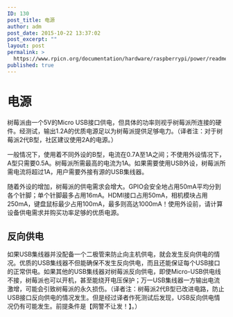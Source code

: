 ```yaml
---
ID: 130
post_title: 电源
author: adm
post_date: 2015-10-22 13:37:02
post_excerpt: ""
layout: post
permalink: >
  https://www.rpicn.org/documentation/hardware/raspberrypi/power/readme-md-12/
published: true
---
```

# 电源

树莓派由一个5V的Micro USB接口供电，但具体的功率则视乎树莓派所连接的硬件。经测试，输出1.2A的优质电源足以为树莓派提供足够电力。（译者注：对于树莓派2代B型，社区建议使用2A的电源。）

一般情况下，使用着不同外设的B型，电流在0.7A至1A之间；不使用外设情况下，A型只需要0.5A。树莓派所需最高的电流为1A。如果需要使用USB外设，树莓派所需电流将超过1A，用户需要外接有源的USB集线器。

随着外设的增加，树莓派的供电需求会增大。GPIO会安全地占用50mA平均分到各个针脚；单个针脚最多占用16mA。HDMI接口占用50mA，相机模块占用250mA，键盘鼠标最少占用100mA，最多则高达1000mA！使用外设前，请计算设备供电需求并购买功率足够的优质电源。

## 反向供电

如果USB集线器并没配备一个二极管来防止向主机供电，就会发生反向供电的情况。优质的USB集线器不但能确保不发生反向供电，而且还能保证每个USB接口的正常供电。如果其他的USB集线器对树莓派反向供电，即使Micro-USB供电线不接，树莓派也可以开机，甚至能绕开电压保护；万一USB集线器一方输出电流激增，可能会引致树莓派的永久损伤。（译者注：树莓派2代B型已改进电路，防止USB接口反向供电的情况发生。但是经过译者作死测试后发现，USB反向供电情况仍有可能发生。前提条件是【网警不让发！】。）
